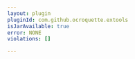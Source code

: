 ```yaml
---
layout: plugin
pluginId: com.github.ocroquette.extools
isJarAvailable: true
error: NONE
violations: []

---
```

